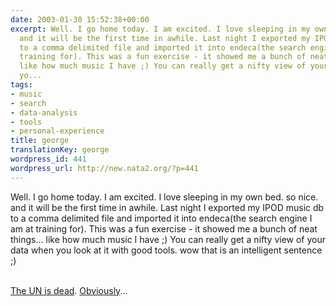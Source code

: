 ```yaml
---
date: 2003-01-30 15:52:38+00:00
excerpt: Well. I go home today. I am excited. I love sleeping in my own bed. so nice.
  and it will be the first time in awhile. Last night I exported my IPOD music db
  to a comma delimited file and imported it into endeca(the search engine I am at
  training for). This was a fun exercise - it showed me a bunch of neat things...
  like how much music I have ;) You can really get a nifty view of your data when
  yo...
tags:
- music
- search
- data-analysis
- tools
- personal-experience
title: george
translationKey: george
wordpress_id: 441
wordpress_url: http://new.nata2.org/?p=441
---
```


Well. I go home today. I am excited. I love sleeping in my own bed. so nice. and it will be the first time in awhile. Last night I exported my IPOD music db to a comma delimited file and imported it into endeca(the search engine I am at training for). This was a fun exercise - it showed me a bunch of neat things... like how much music I have ;) You can really get a nifty view of your data when you look at it with good tools. wow that is an intelligent sentence ;)<br/><br/>

<a href="http://www.cbc.ca/stories/2003/01/30/end_un030130">The UN is dead</a>. <a href="http://www.nydailynews.com/news/wn_report/story/55766p-52218c.html">Obviously</a>...